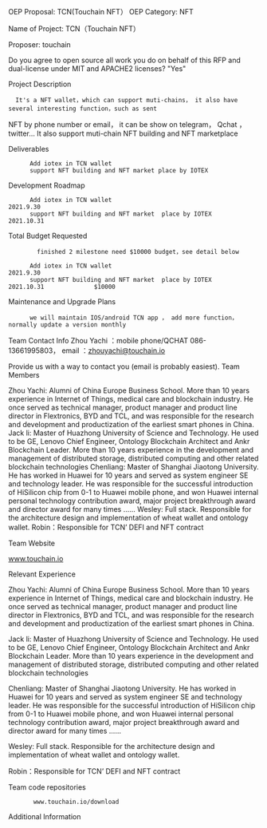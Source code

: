 OEP Proposal: TCN(Touchain NFT）
OEP Category: NFT

Name of Project: TCN（Touchain NFT）

Proposer: touchain

Do you agree to open source all work you do on behalf of this RFP and dual-license under MIT and APACHE2 licenses? "Yes" 

Project Description

      It's a NFT wallet，which can support muti-chains， it also have several interesting function，such as sent
NFT by phone number or email， it can be show on telegram， Qchat ，twitter...
       It also support muti-chain NFT building and NFT marketplace



Deliverables

          Add iotex in TCN wallet
          support NFT building and NFT market place by IOTEX
       

Development Roadmap

          Add iotex in TCN wallet                                                              2021.9.30
          support NFT building and NFT market  place by IOTEX                                  2021.10.31
       


Total Budget Requested

            finished 2 milestone need $10000 budget，see detail below        

          Add iotex in TCN wallet                                                              2021.9.30               
          support NFT building and NFT market  place by IOTEX                                  2021.10.31              $10000


Maintenance and Upgrade Plans

          we will maintain IOS/android TCN app ， add more function，normally update a version monthly


Team
Contact Info
          Zhou Yachi ：mobile phone/QCHAT  086- 13661995803，   email ：zhouyachi@touchain.io

Provide us with a way to contact you (email is probably easiest).
Team Members

Zhou Yachi: Alumni of China Europe Business School. More than 10 years experience in Internet of Things, medical care and blockchain industry. He once served as technical manager, product manager and product line director in Flextronics, BYD and TCL, and was responsible for the research and development and productization of the earliest smart phones in China.
Jack li: Master of Huazhong University of Science and Technology. He used to be GE, Lenovo Chief Engineer, Ontology Blockchain Architect and Ankr Blockchain Leader. More than 10 years experience in the development and management of distributed storage, distributed computing and other related blockchain technologies
Chenliang: Master of Shanghai Jiaotong University. He has worked in Huawei for 10 years and served as system engineer SE and technology leader. He was responsible for the successful introduction of HiSilicon chip from 0-1 to Huawei mobile phone, and won Huawei internal personal technology contribution award, major project breakthrough award and director award for many times ......
Wesley: Full stack. Responsible for the architecture design and implementation of wheat wallet and ontology wallet.
Robin：Responsible for TCN’ DEFI and NFT contract


Team Website

www.touchain.io

Relevant Experience

Zhou Yachi: Alumni of China Europe Business School. More than 10 years experience in Internet of Things, medical care and blockchain industry. He once served as technical manager, product manager and product line director in Flextronics, BYD and TCL, and was responsible for the research and development and productization of the earliest smart phones in China.

Jack li: Master of Huazhong University of Science and Technology. He used to be GE, Lenovo Chief Engineer, Ontology Blockchain Architect and Ankr Blockchain Leader. More than 10 years experience in the development and management of distributed storage, distributed computing and other related blockchain technologies

Chenliang: Master of Shanghai Jiaotong University. He has worked in Huawei for 10 years and served as system engineer SE and technology leader. He was responsible for the successful introduction of HiSilicon chip from 0-1 to Huawei mobile phone, and won Huawei internal personal technology contribution award, major project breakthrough award and director award for many times ......

Wesley: Full stack. Responsible for the architecture design and implementation of wheat wallet and ontology wallet.

Robin：Responsible for TCN’ DEFI and NFT contract

Team code repositories

           www.touchain.io/download

Additional Information
